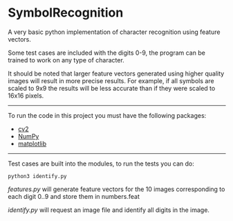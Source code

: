 # SymbolRecognition

A very basic python implementation of character recognition using feature vectors.

Some test cases are included with the digits 0-9, the program can be trained to work on any type of character.

It should be noted that larger feature vectors generated using higher quality images will result in more precise results. For example, if all symbols are scaled to 9x9 the results will be less accurate than if they were scaled to 16x16 pixels.

---

To run the code in this project you must have the following packages:

* [cv2](https://pypi.org/project/opencv-python/)
* [NumPy](https://pypi.org/project/numpy/)
* [matplotlib](https://pypi.org/project/matplotlib/)

---

Test cases are built into the modules, to run the tests you can do:

```python3 features.py
python3 identify.py
```

*features.py* will generate feature vectors for the 10 images corresponding to each digit 0..9 and store them in numbers.feat

*identify.py* will request an image file and identify all digits in the image.
